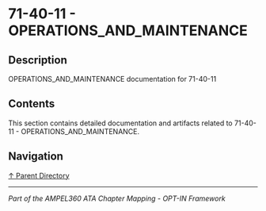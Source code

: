 # 71-40-11 - OPERATIONS_AND_MAINTENANCE

## Description

OPERATIONS_AND_MAINTENANCE documentation for 71-40-11

## Contents

This section contains detailed documentation and artifacts related to 71-40-11 - OPERATIONS_AND_MAINTENANCE.

## Navigation

[↑ Parent Directory](../README.md)

---

*Part of the AMPEL360 ATA Chapter Mapping - OPT-IN Framework*

